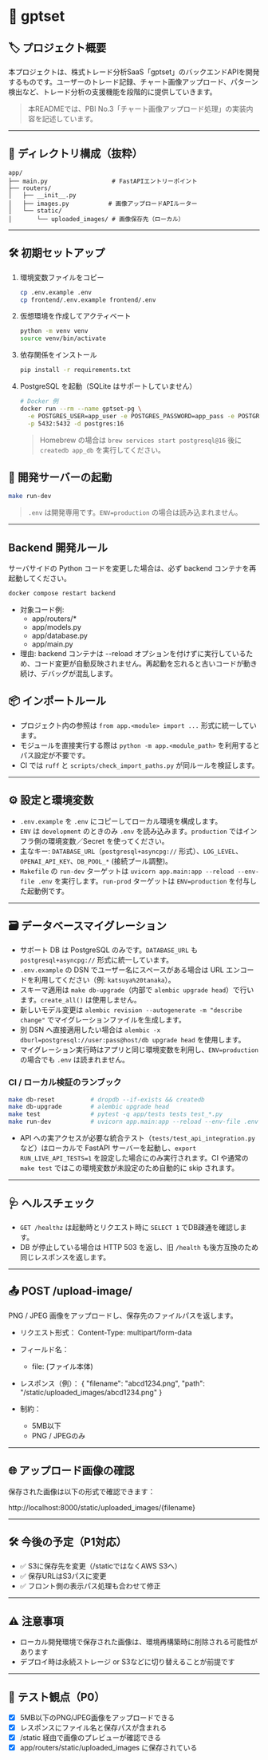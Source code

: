 # 📘 gptset

## 🏷️ プロジェクト概要

本プロジェクトは、株式トレード分析SaaS「gptset」のバックエンドAPIを開発するものです。ユーザーのトレード記録、チャート画像アップロード、パターン検出など、トレード分析の支援機能を段階的に提供していきます。

> 本READMEでは、PBI No.3「チャート画像アップロード処理」の実装内容を記述しています。

---

## 📁 ディレクトリ構成（抜粋）

```
app/
├── main.py                  # FastAPIエントリーポイント
├── routers/
│   ├── __init__.py
│   ├── images.py           # 画像アップロードAPIルーター
│   └── static/
│       └── uploaded_images/ # 画像保存先（ローカル）
```

---

## 🛠 初期セットアップ

1. 環境変数ファイルをコピー
   ```bash
   cp .env.example .env
   cp frontend/.env.example frontend/.env
   ```

2. 仮想環境を作成してアクティベート
   ```bash
   python -m venv venv
   source venv/bin/activate
   ```

3. 依存関係をインストール
   ```bash
   pip install -r requirements.txt
   ```

4. PostgreSQL を起動（SQLite はサポートしていません）
   ```bash
   # Docker 例
   docker run --rm --name gptset-pg \
     -e POSTGRES_USER=app_user -e POSTGRES_PASSWORD=app_pass -e POSTGRES_DB=app_db \
     -p 5432:5432 -d postgres:16
   ```
   > Homebrew の場合は `brew services start postgresql@16` 後に `createdb app_db` を実行してください。

## 🚀 開発サーバーの起動

```bash
make run-dev
```

> `.env` は開発専用です。`ENV=production` の場合は読み込まれません。

---

## Backend 開発ルール

サーバサイドの Python コードを変更した場合は、必ず backend コンテナを再起動してください。

```bash
docker compose restart backend
```

- 対象コード例:
  - app/routers/*
  - app/models.py
  - app/database.py
  - app/main.py
- 理由: backend コンテナは --reload オプションを付けずに実行しているため、コード変更が自動反映されません。再起動を忘れると古いコードが動き続け、デバッグが混乱します。

## 📦 インポートルール

- プロジェクト内の参照は `from app.<module> import ...` 形式に統一しています。
- モジュールを直接実行する際は `python -m app.<module_path>` を利用するとパス設定が不要です。
- CI では `ruff` と `scripts/check_import_paths.py` が同ルールを検証します。

---

## ⚙️ 設定と環境変数

- `.env.example` を `.env` にコピーしてローカル環境を構成します。
- `ENV` は `development` のときのみ `.env` を読み込みます。`production` ではインフラ側の環境変数／Secret を使ってください。
- 主なキー: `DATABASE_URL`（`postgresql+asyncpg://` 形式）、`LOG_LEVEL`、`OPENAI_API_KEY`、`DB_POOL_*` (接続プール調整)。
- `Makefile` の `run-dev` ターゲットは `uvicorn app.main:app --reload --env-file .env` を実行します。`run-prod` ターゲットは `ENV=production` を付与した起動例です。

---

## 🗃️ データベースマイグレーション

- サポート DB は PostgreSQL のみです。`DATABASE_URL` も `postgresql+asyncpg://` 形式に統一しています。
- `.env.example` の DSN でユーザー名にスペースがある場合は URL エンコードを利用してください（例: `katsuya%20tanaka`）。
- スキーマ適用は `make db-upgrade`（内部で `alembic upgrade head`）で行います。`create_all()` は使用しません。
- 新しいモデル変更は `alembic revision --autogenerate -m "describe change"` でマイグレーションファイルを生成します。
- 別 DSN へ直接適用したい場合は `alembic -x dburl=postgresql://user:pass@host/db upgrade head` を使用します。
- マイグレーション実行時はアプリと同じ環境変数を利用し、`ENV=production` の場合でも `.env` は読まれません。

### CI / ローカル検証のランブック

```bash
make db-reset          # dropdb --if-exists && createdb
make db-upgrade        # alembic upgrade head
make test              # pytest -q app/tests tests test_*.py
make run-dev           # uvicorn app.main:app --reload --env-file .env
```

- API への実アクセスが必要な統合テスト（`tests/test_api_integration.py` など）はローカルで FastAPI サーバーを起動し、`export RUN_LIVE_API_TESTS=1` を設定した場合にのみ実行されます。CI や通常の `make test` ではこの環境変数が未設定のため自動的に skip されます。

---

## 🩺 ヘルスチェック

- `GET /healthz` は起動時とリクエスト時に `SELECT 1` でDB疎通を確認します。
- DB が停止している場合は HTTP 503 を返し、旧 `/health` も後方互換のため同じレスポンスを返します。

---

## 📤 POST /upload-image/

PNG / JPEG 画像をアップロードし、保存先のファイルパスを返します。

- リクエスト形式：
  Content-Type: multipart/form-data

- フィールド名：
  - file: (ファイル本体)

- レスポンス（例）：
  {
    "filename": "abcd1234.png",
    "path": "/static/uploaded_images/abcd1234.png"
  }

- 制約：
  - 5MB以下
  - PNG / JPEGのみ

---

## 🌐 アップロード画像の確認

保存された画像は以下の形式で確認できます：

http://localhost:8000/static/uploaded_images/{filename}

---

## 🛠 今後の予定（P1対応）

- ✅ S3に保存先を変更（/staticではなくAWS S3へ）
- ✅ 保存URLはS3パスに変更
- ✅ フロント側の表示パス処理も合わせて修正

---

## ⚠️ 注意事項

- ローカル開発環境で保存された画像は、環境再構築時に削除される可能性があります
- デプロイ時は永続ストレージ or S3などに切り替えることが前提です

---

## 🧪 テスト観点（P0）

- [x] 5MB以下のPNG/JPEG画像をアップロードできる
- [x] レスポンスにファイル名と保存パスが含まれる
- [x] /static 経由で画像のプレビューが確認できる
- [x] app/routers/static/uploaded_images に保存されている
